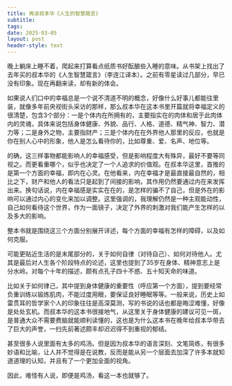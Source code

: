 ```yaml
---
title: 再读叔本华《人生的智慧箴言》
subtitle: 
tags: 
date: 2025-03-05
layout: post
header-style: text
---
```


晚上躺床上睡不着，爬起来打算看点纸质书好酝酿些入睡的意味。从书架上找出了去年买的叔本华的《人生智慧箴言》（李连江译本）。之前有零星读过几部分，早已没有印象。现在再翻来读，却有新的体会。

如果说人们口中的幸福总是一个说不清道不明的概念，好像什么好事儿都能往里装，就像多年前央视街头采访的那样，那么叔本华在这本书里开篇就将幸福定义的很清楚，包含3个部分：一是个体内在所拥有的，主要指实在的肉体和居于此肉体内的灵魂，具体来说包括身体健康、外貌、品行、人格、道德、精气神、智力、潜力等；二是身外之物，主要指财产；三是个体内在在外界他人那里的反应，也就是你在别人心中的形象，他人是怎么看待你的，比如尊重、爱、名声、地位等。

的确，这三样事物都能影响人的幸福感受，但是影响程度大有殊异，最好不要等同视之。而更看重哪个，似乎也决定了一个人追求的价值观。在叔本华这里，首推的是第一个方面的幸福，即内在心灵。在他看来，内在幸福才是最直接最自然的，相比之下，财产和他人的看法只是起到了间接的影响，其作用仍然要通过内在来发挥出来。换句话说，内在幸福感是实实在在的，是怎样的骗不了自己，但是外在的影响可以通过内心的变化来加以调整。这里强调的，我理解仍然是一种主观能动性，自己如何看待这个世界，作为一面镜子，决定了外界的刺激对我们能产生怎样的以及多大的影响。

整本书就是围绕这三个方面分别展开详述，每个方面的幸福有怎样的障碍，以及如何克服。

可能更贴近生活的是末尾部分的，关于如何自律（对待自己）、如何对待他人。尤其是最后对人生各个阶段特点的论述，这里也提到了35岁在身体、精神意志上是分水岭。对每个十年的描述，颇有点孔子四十不惑、五十知天命的味道。

比如关于如何律己，其中提到身体健康的重要性（呼应第一个方面），提到要经常负重训练以锻炼肌肉，不能过度用眼，要保证良好睡眠等等。一般来说，历史上如雷贯耳的哲学家个人的印象往往是高深莫测，写的书说的话也都是晦涩难懂，好像是处处玄机。而叔本华的这本书很接地气，从这里关于身体健康的建议可见一斑，是普通大众不需要费脑就能顺利读懂的，这也是为什么这本书在晚年给叔本华带去了巨大的声誉，一扫先前著述颇丰却迟迟得不到重视的郁结。

甚至很多人说里面有太多的鸡汤。但是因为叔本华的语言深刻、文笔简练，有很多妙语和比喻，让人并不觉得是在说教，反而是能从另一个层面去加深了许多本就知道道理的认知，并且有了一个更加全面的视角。

因此，难怪有人说，即便是鸡汤，看这一本也就够了。